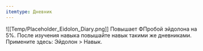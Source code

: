 ```yaml
---
itemtype: Дневник
---
```

![[Temp/Placeholder_Eidolon_Diary.png]]
Повышает ФПробой эйдолона на 5%. После изучения навыка повышайте навык такими же дневниками. Примените здесь: Эйдолон > Навык.
